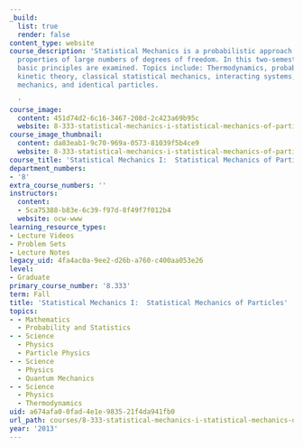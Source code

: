 ```yaml
---
_build:
  list: true
  render: false
content_type: website
course_description: 'Statistical Mechanics is a probabilistic approach to equilibrium
  properties of large numbers of degrees of freedom. In this two-semester course,
  basic principles are examined. Topics include: Thermodynamics, probability theory,
  kinetic theory, classical statistical mechanics, interacting systems, quantum statistical
  mechanics, and identical particles.

  '
course_image:
  content: 451d74d2-6c16-3467-208d-2c423a69b95c
  website: 8-333-statistical-mechanics-i-statistical-mechanics-of-particles-fall-2013
course_image_thumbnail:
  content: da83eab1-9c70-969a-0573-81039f5b4ce9
  website: 8-333-statistical-mechanics-i-statistical-mechanics-of-particles-fall-2013
course_title: 'Statistical Mechanics I:  Statistical Mechanics of Particles'
department_numbers:
- '8'
extra_course_numbers: ''
instructors:
  content:
  - 5ca75388-b83e-6c39-f97d-8f49f7f012b4
  website: ocw-www
learning_resource_types:
- Lecture Videos
- Problem Sets
- Lecture Notes
legacy_uid: 4fa4ac0a-9ee2-d26b-a760-c400aa053e26
level:
- Graduate
primary_course_number: '8.333'
term: Fall
title: 'Statistical Mechanics I:  Statistical Mechanics of Particles'
topics:
- - Mathematics
  - Probability and Statistics
- - Science
  - Physics
  - Particle Physics
- - Science
  - Physics
  - Quantum Mechanics
- - Science
  - Physics
  - Thermodynamics
uid: a674afa0-0fad-4e1e-9835-21f4da941fb0
url_path: courses/8-333-statistical-mechanics-i-statistical-mechanics-of-particles-fall-2013
year: '2013'
---
```

